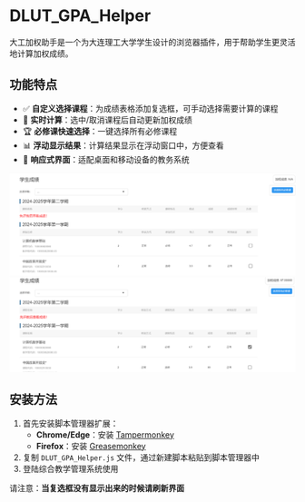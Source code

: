 # DLUT_GPA_Helper

大工加权助手是一个为大连理工大学学生设计的浏览器插件，用于帮助学生更灵活地计算加权成绩。

## 功能特点

- ✅ **自定义选择课程**：为成绩表格添加复选框，可手动选择需要计算的课程
- 🔄 **实时计算**：选中/取消课程后自动更新加权成绩
- 🏆 **必修课快速选择**：一键选择所有必修课程
- 📊 **浮动显示结果**：计算结果显示在浮动窗口中，方便查看
- 📱 **响应式界面**：适配桌面和移动设备的教务系统

![](./images/1.png)
![](./images/2.png)

## 安装方法

1. 首先安装脚本管理器扩展：
   - **Chrome/Edge**：安装 [Tampermonkey](https://www.tampermonkey.net/)
   - **Firefox**：安装 [Greasemonkey](https://addons.mozilla.org/zh-CN/firefox/addon/greasemonkey/)
2. 复制 `DLUT_GPA_Helper.js` 文件，通过新建脚本粘贴到脚本管理器中
3. 登陆综合教学管理系统使用

请注意：**当复选框没有显示出来的时候请刷新界面**
